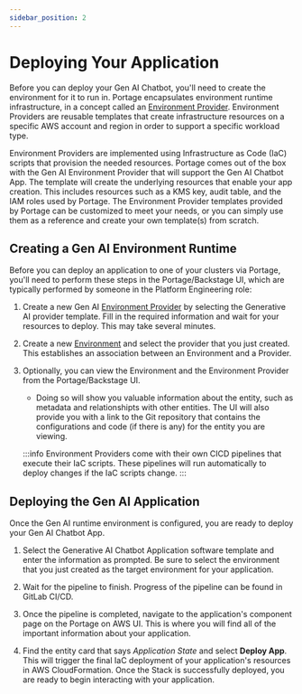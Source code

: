 ```yaml
---
sidebar_position: 2
---
```


# Deploying Your Application 

Before you can deploy your Gen AI Chatbot, you'll need to create the environment for it to run in. Portage encapsulates environment runtime infrastructure, in a concept called an [Environment Provider](/docs/techdocs/entities#aws-environment-provider). Environment Providers are reusable templates that create infrastructure resources on a specific AWS account and region in order to support a specific workload type.

Environment Providers are implemented using Infrastructure as Code (IaC) scripts that provision the needed resources. Portage comes out of the box with the Gen AI Environment Provider that will support the Gen AI Chatbot App. The template will create the underlying resources that enable your app creation. This includes resources such as a KMS key, audit table, and the IAM roles used by Portage. The Environment Provider templates provided by Portage can be customized to meet your needs, or you can simply use them as a reference and create your own template(s) from scratch.


## Creating a Gen AI Environment Runtime

Before you can deploy an application to one of your clusters via Portage, you'll need to perform these steps in the Portage/Backstage UI, which are typically performed by someone in the Platform Engineering role:

1. Create a new Gen AI [Environment Provider](/docs/techdocs/entities#aws-environment-provider) by selecting the Generative AI provider template. Fill in the required information and wait for your resources to deploy. This may take several minutes.
1. Create a new [Environment](/docs/techdocs/entities#aws-environment) and select the provider that you just created. This establishes an association between an Environment and a Provider.
1. Optionally, you can view the Environment and the Environment Provider from the Portage/Backstage UI. 

    * Doing so will show you valuable information about the entity, such as metadata and relationshipts with other entities. The UI will also provide you with a link to the Git repository that contains the configurations and code (if there is any) for the entity you are viewing.

    :::info
    Environment Providers come with their own CICD pipelines that execute their IaC scripts. These pipelines will run automatically to deploy changes if the IaC scripts change.
    :::


## Deploying the Gen AI Application 

Once the Gen AI runtime environment is configured, you are ready to deploy your Gen AI Chatbot App. 

1. Select the Generative AI Chatbot Application software template and enter the information as prompted. Be sure to select the environment that you just created as the target environment for your application. 

1. Wait for the pipeline to finish. Progress of the pipeline can be found in GitLab CI/CD.

1. Once the pipeline is completed, navigate to the application's component page on the Portage on AWS UI. This is where you will find all of the important information about your application. 
1. Find the entity card that says *Application State* and select **Deploy App**. This will trigger the final IaC deployment of your application's resources in AWS CloudFormation. Once the Stack is successfully deployed, you are ready to begin interacting with your application.

